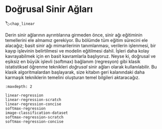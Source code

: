 # Doğrusal Sinir Ağları
:label:`chap_linear`

Derin sinir ağlarının ayrıntılarına girmeden önce, sinir ağı eğitiminin temellerini ele almamız gerekiyor.
Bu bölümde tüm eğitim sürecini ele alacağız; basit sinir ağı mimarilerinin tanımlanması, verilerin işlenmesi, bir kayıp işlevinin belirtilmesi ve modelin eğitilmesi dahil.
İşleri daha kolay kavrayabilmek için en basit kavramlarla başlıyoruz.
Neyse ki, doğrusal ve eşiksiz en büyük işlevli (softmax) bağlanım (regresyon) gibi klasik istatistiksel öğrenme teknikleri *doğrusal* sinir ağları olarak kullanılabilir.
Bu klasik algoritmalardan başlayarak, size kitabın geri kalanındaki daha karmaşık tekniklerin temelini oluşturan temel bilgileri aktaracağız.

```toc
:maxdepth: 2

linear-regression
linear-regression-scratch
linear-regression-concise
softmax-regression
image-classification-dataset
softmax-regression-scratch
softmax-regression-concise
```

